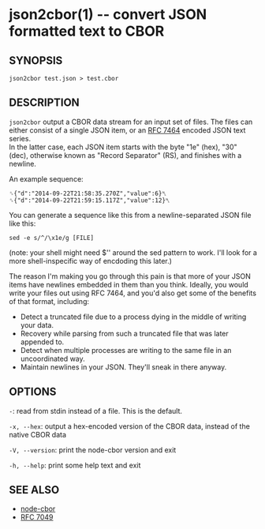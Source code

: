 json2cbor(1) -- convert JSON formatted text to CBOR
===================================================

SYNOPSIS
--------

```
json2cbor test.json > test.cbor
```

DESCRIPTION
-----------

`json2cbor` output a CBOR data stream for an input set of files.  The files
can either consist of a single JSON item, or an
[RFC 7464](https://tools.ietf.org/html/rfc7464) encoded JSON text series.  
In the latter case, each JSON item starts with the byte "1e" (hex), "30" (dec),
otherwise known as "Record Separator" (RS), and finishes with a newline.

An example sequence:

    ␞{"d":"2014-09-22T21:58:35.270Z","value":6}␤
    ␞{"d":"2014-09-22T21:59:15.117Z","value":12}␤

You can generate a sequence like this from a newline-separated JSON file like
this:

    sed -e s/^/\x1e/g [FILE]

(note: your shell might need $'' around the sed pattern to work.  I'll look
for a more shell-inspecific way of encdoding this later.)

The reason I'm making you go through this pain is that more of your JSON items
have newlines embedded in them than you think.  Ideally, you would write
your files out using RFC 7464, and you'd also get some of the benefits of
that format, including:

 * Detect a truncated file due to a process dying in the middle of writing
   your data.
 * Recovery while parsing from such a truncated file that was later appended to.
 * Detect when multiple processes are writing to the same file in an
   uncoordinated way.
 * Maintain newlines in your JSON.  They'll sneak in there anyway.

OPTIONS
-------

`-`: read from stdin instead of a file.  This is the default.

`-x, --hex`: output a hex-encoded version of the CBOR data, instead of the native
  CBOR data

`-V, --version`: print the node-cbor version and exit

`-h, --help`: print some help text and exit


SEE ALSO
--------

* [node-cbor](https://github.com/hildjj/node-cbor)
* [RFC 7049](http://tools.ietf.org/html/rfc7049)
